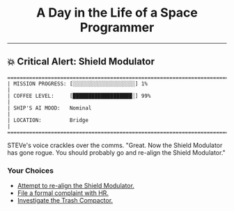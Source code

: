 <h1 align="center">A Day in the Life of a Space Programmer</h1>

---

<h2 id="node-13">💥 Critical Alert: Shield Modulator</h2>

```
========================================================================
| MISSION PROGRESS: [░░░░░░░░░░░░░░░░░░░░] 1%                                  |
| COFFEE LEVEL:     [███████████████████░] 99%                                 |
| SHIP'S AI MOOD:   Nominal                                                    |
| LOCATION:         Bridge                                                     |
========================================================================
```

STEVe's voice crackles over the comms. "Great. Now the Shield Modulator has gone rogue. You should probably go and re-align the Shield Modulator."



### Your Choices

*   [Attempt to re-align the Shield Modulator.](./README-0018.md)
*   [File a formal complaint with HR.](./README-0022.md)
*   [Investigate the Trash Compactor.](./README-0015.md)
